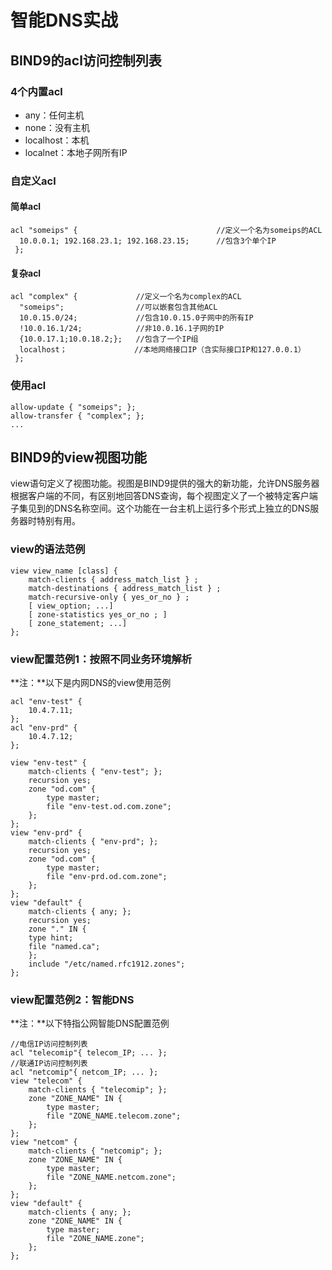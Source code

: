 # 智能DNS实战



## BIND9的acl访问控制列表

### 4个内置acl

- any：任何主机
- none：没有主机
- localhost：本机
- localnet：本地子网所有IP

### 自定义acl

#### 简单acl

```
acl "someips" {                               //定义一个名为someips的ACL  
  10.0.0.1; 192.168.23.1; 192.168.23.15;      //包含3个单个IP  
 };
```

#### 复杂acl

```
acl "complex" {             //定义一个名为complex的ACL  
  "someips";                //可以嵌套包含其他ACL  
  10.0.15.0/24;             //包含10.0.15.0子网中的所有IP  
  !10.0.16.1/24;            //非10.0.16.1子网的IP  
  {10.0.17.1;10.0.18.2;};   //包含了一个IP组  
  localhost；               //本地网络接口IP（含实际接口IP和127.0.0.1）  
 };
```

### 使用acl

```
allow-update { "someips"; };
allow-transfer { "complex"; };
...
```

## BIND9的view视图功能

view语句定义了视图功能。视图是BIND9提供的强大的新功能，允许DNS服务器根据客户端的不同，有区别地回答DNS查询，每个视图定义了一个被特定客户端子集见到的DNS名称空间。这个功能在一台主机上运行多个形式上独立的DNS服务器时特别有用。

### view的语法范例

```
view view_name [class] {
    match-clients { address_match_list } ;
    match-destinations { address_match_list } ;
    match-recursive-only { yes_or_no } ;
    [ view_option; ...]
    [ zone-statistics yes_or_no ; ]
    [ zone_statement; ...]
};
```

### view配置范例1：按照不同业务环境解析

**注：**以下是内网DNS的view使用范例

```
acl "env-test" {
    10.4.7.11;
};
acl "env-prd" {
    10.4.7.12;
};

view "env-test" {
    match-clients { "env-test"; };
    recursion yes;
    zone "od.com" {
        type master;
        file "env-test.od.com.zone";
    };
};
view "env-prd" {
    match-clients { "env-prd"; };
    recursion yes;
    zone "od.com" {
        type master;
        file "env-prd.od.com.zone";
    };
};
view "default" {
    match-clients { any; };
    recursion yes;
    zone "." IN {
	type hint;
	file "named.ca";
    };
    include "/etc/named.rfc1912.zones";
};
```

### view配置范例2：智能DNS

**注：**以下特指公网智能DNS配置范例

```
//电信IP访问控制列表
acl "telecomip"{ telecom_IP; ... };
//联通IP访问控制列表
acl "netcomip"{ netcom_IP; ... };
view "telecom" {
    match-clients { "telecomip"; };
    zone "ZONE_NAME" IN {
        type master;
        file "ZONE_NAME.telecom.zone";
    };
};
view "netcom" {
    match-clients { "netcomip"; };
    zone "ZONE_NAME" IN {
        type master;
        file "ZONE_NAME.netcom.zone";
    };
};
view "default" {
    match-clients { any; };
    zone "ZONE_NAME" IN {
        type master;
        file "ZONE_NAME.zone";
    };
};
```